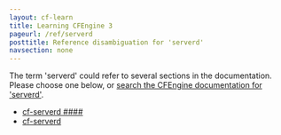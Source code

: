 ```yaml
---
layout: cf-learn
title: Learning CFEngine 3
pageurl: /ref/serverd
posttitle: Reference disambiguation for 'serverd'
navsection: none
---
```


The term 'serverd' could refer to several sections in the documentation. Please choose one below, or
[search the CFEngine documentation for 'serverd'](http://cfengine.com/docs/latest/search.html?q=serverd).

- [cf-serverd \#\#\#\#](http://cfengine.com/docs/latest/guide-introduction.html#cf-serverd-####)
- [cf-serverd](http://cfengine.com/docs/latest/reference-components-cf-serverd.html#cf-serverd)

